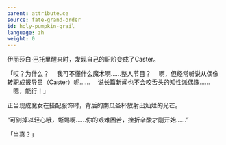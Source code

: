 ```yaml
---
parent: attribute.ce
source: fate-grand-order
id: holy-pumpkin-grail
language: zh
weight: 0
---
```


伊丽莎白·巴托里醒来时，发现自己的职阶变成了Caster。

「哎？为什么？
　我可不懂什么魔术啊……整人节目？
　啊，但经常听说从偶像转职成报导员（Caster）呢……
　说长篇新闻也不会咬舌头的知性派偶像……
　嗯，能行！」

正当现成魔女在搭配服饰时，背后的南瓜圣杯放射出灿烂的光芒。

“可别掉以轻心哦，蜥蜴啊……你的艰难困苦，挫折辛酸才刚开始……”

「当真？」
